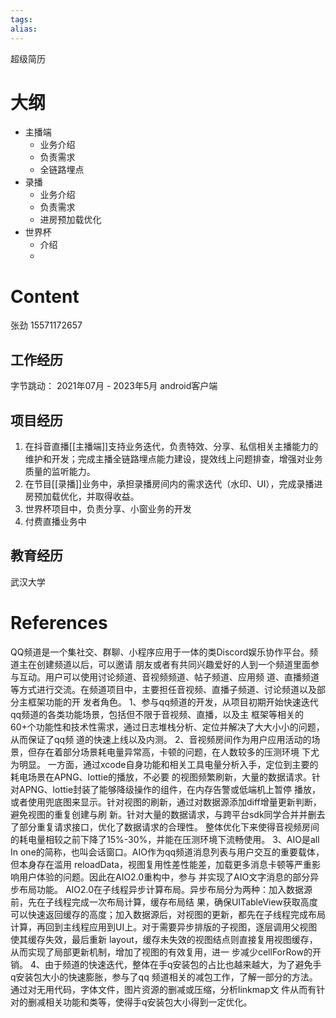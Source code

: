 ```yaml
---
tags: 
alias:
---
```

超级简历
# 大纲
- 主播端
	- 业务介绍
	- 负责需求
	- 全链路埋点
- 录播
	- 业务介绍
	- 负责需求
	- 进房预加载优化
- 世界杯
	- 介绍
	- 

# Content
张劲
15571172657
## 工作经历
字节跳动： 2021年07月 - 2023年5月
android客户端
## 项目经历
1. 在抖音直播[[主播端]]支持业务迭代，负责特效、分享、私信相关主播能力的维护和开发；完成主播全链路埋点能力建设，提效线上问题排查，增强对业务质量的监听能力。
2. 在节目[[录播]]业务中，承担录播房间内的需求迭代（水印、UI），完成录播进房预加载优化，并取得收益。
3. 世界杯项目中，负责分享、小窗业务的开发
4. 付费直播业务中

## 教育经历
武汉大学 

# References 
QQ频道是一个集社交、群聊、小程序应用于一体的类Discord娱乐协作平台。频道主在创建频道以后，可以邀请
朋友或者有共同兴趣爱好的人到一个频道里面参与互动。用户可以使用讨论频道、音视频频道、帖子频道、应用频
道、直播频道等方式进行交流。在频道项目中，主要担任音视频、直播子频道、讨论频道以及部分主框架功能的开
发者角色。
1、参与qq频道的开发，从项目初期开始快速迭代qq频道的各类功能场景，包括但不限于音视频、直播，以及主
框架等相关的60+个功能性和技术性需求，通过日志堆栈分析、定位并解决了大大小小的问题，从而保证了qq频
道的快速上线以及内测。
2、音视频房间作为用户应用活动的场景，但存在着部分场景耗电量异常高，卡顿的问题，在人数较多的压测环境
下尤为明显。
一方面，通过xcode自身功能和相关工具电量分析入手，定位到主要的耗电场景在APNG、lottie的播放，不必要
的视图频繁刷新，大量的数据请求。针对APNG、lottie封装了能够降级操作的组件，在内存告警或低端机上暂停
播放，或者使用兜底图来显示。针对视图的刷新，通过对数据源添加diff增量更新判断，避免视图的重复创建与刷
新。针对大量的数据请求，与跨平台sdk同学合并并删去了部分重复请求接口，优化了数据请求的合理性。
整体优化下来使得音视频房间的耗电量相较之前下降了15%-30%，并能在压测环境下流畅使用。
3、AIO是all In one的简称，也叫会话窗口。AIO作为qq频道消息列表与用户交互的重要载体，但本身存在滥用
reloadData，视图复用性差性能差，加载更多消息卡顿等严重影响用户体验的问题。因此在AIO2.0重构中，参与
并实现了AIO文字消息的部分异步布局功能。
AIO2.0在子线程异步计算布局。异步布局分为两种：加入数据源前，先在子线程完成一次布局计算，缓存布局结
果，确保UITableView获取高度可以快速返回缓存的高度；加入数据源后，对视图的更新，都先在子线程完成布局
计算，再回到主线程应用到UI上。对于需要异步排版的子视图，逐层调用父视图使其缓存失效，最后重新
layout，缓存未失效的视图结点则直接复用视图缓存，从而实现了局部更新机制，增加了视图的有效复用，进一
步减少cellForRow的开销。
4、由于频道的快速迭代，整体在手q安装包的占比也越来越大，为了避免手q安装包大小的快速膨胀，参与了qq
频道相关的减包工作，了解一部分的方法。通过对无用代码，字体文件，图片资源的删减或压缩，分析linkmap文
件从而有针对的删减相关功能和类等，使得手q安装包大小得到一定优化。
